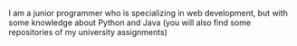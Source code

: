 I am a junior programmer who is specializing in web development, 
but with some knowledge about Python and Java 
(you will also find some repositories of my university assignments)
